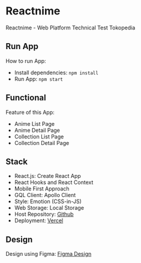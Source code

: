 # Reactnime

Reactnime - Web Platform Technical Test Tokopedia

## Run App

How to run App:

- Install dependencies: `npm install`
- Run App: `npm start`

## Functional

Feature of this App:

- Anime List Page
- Anime Detail Page
- Collection List Page
- Collection Detail Page

## Stack

- React.js: Create React App
- React Hooks and React Context
- Mobile First Approach
- GQL Client: Apollo Client
- Style: Emotion (CSS-in-JS)
- Web Storage: Local Storage
- Host Repository: [Github](https://github.com/aufaroot18/reactnime)
- Deployment: [Vercel](https://reactnime-aufaroot18.vercel.app/)

## Design

Design using Figma: [Figma Design](https://www.figma.com/file/zzcDPhDC3GVOjVKkQw7eNj/Reactnime?node-id=646%3A44)
